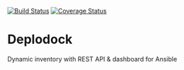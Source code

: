 [![Build Status](https://travis-ci.org/sudnitsina/Deplodock.svg?branch=master)](https://travis-ci.org/sudnitsina/Deplodock)
[![Coverage Status](https://coveralls.io/repos/github/sudnitsina/Deplodock/badge.svg?branch=master)](https://coveralls.io/github/sudnitsina/Deplodock?branch=master)
# Deplodock
Dynamic inventory with REST API &amp; dashboard for Ansible
